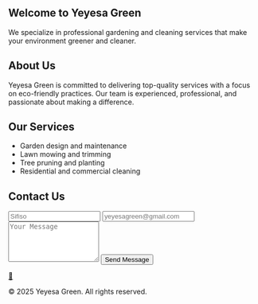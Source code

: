 </nav>

  <section id="home">
    <h2>Welcome to Yeyesa Green</h2>
    <p>We specialize in professional gardening and cleaning services that make your environment greener and cleaner.</p>
  </section>

  <section id="about">
    <h2>About Us</h2>
    <p>Yeyesa Green is committed to delivering top-quality services with a focus on eco-friendly practices. Our team is experienced, professional, and passionate about making a difference.</p>
  </section>

  <section id="services">
    <h2>Our Services</h2>
    <ul>
      <li>Garden design and maintenance</li>
      <li>Lawn mowing and trimming</li>
      <li>Tree pruning and planting</li>
      <li>Residential and commercial cleaning</li>
    </ul>
  </section>

  <section id="contact">
    <h2>Contact Us</h2>
    <form class="contact-form">
      <input type="text" placeholder="Sifiso" required />
      <input type="yeyesagreen@gmail.com" placeholder="yeyesagreen@gmail.com" required />
      <textarea placeholder="Your Message" rows="5" required></textarea>
      <button type="submit">Send Message</button>
    </form>
  </section>

  <a href="https://wa.me/27YOURNUMBER" class="whatsapp" target="_blank">
    &#x1F4AC;
  </a>

  <footer>
    <p>&copy; 2025 Yeyesa Green. All rights reserved.</p>
  </footer>
</body>
</html>
